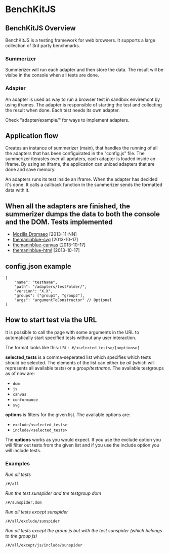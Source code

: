BenchKitJS
==========

## BenchKitJS Overview
BenchKitJS is a testing framework for web browsers. It supports a large collection of 3rd party benchmarks.

### Summerizer
Summerizer will run each adapter and then store the data. The result will be visibe in the console when all tests are done.

### Adapter
An adapter is used as way to run a browser test in sandbox enviremont by using iframes. The adapter is responsible of starting the test and collecting the result when done. Each test needs its own adapter.

Check "adapter/example/" for ways to implement adapters.

## Application flow
Creates an instance of summerizer (main), that handles the running of all the adapters that has been configuirated in the "config.js" file. The summerizer iterastes over all apdaters, each adapter is loaded inside an iframe. By using an iframe, the application can unload adapters that are done and save memory.

An adapters runs its test inside an iframe. When the adapter has decided it's done. It calls a callback function in the summerizer sends the formatted data with it.

When all the adapters are finished, the summerizer dumps the data to both the console and the DOM.
Tests implemented
---

  - [Mozilla Dromaeo](http://dromaeo.com/) [2013-11-NN]
  - [themaninblue-svg](http://themaninblue.com/experiment/AnimationBenchmark/svg/) [2013-10-17]
  - [themaninblue-canvas](http://themaninblue.com/experiment/AnimationBenchmark/canvas/) [2013-10-17]
  - [themaninblue-html](http://themaninblue.com/experiment/AnimationBenchmark/html/) [2013-10-17]

## config.json example
	[
		"name": "testName",
		"path": "/adapters/testFolder/",
		"version": "X.X",
		"groups": ["group1", "group2"],
		"args": "argumentToConstructor" // Optional
	]

How to start test via the URL
---
It is possible to call the page with some arguments in the URL to automatically start specified tests without any user interaction.

The format looks like this:
```URL: #/<selected_tests>/[<options>]```

**selected_tests** is a comma-seperated list which specifies which tests should be selected. The elements of the list can either be *all* (which will represents all available tests) or a *group/testname*.
The available testgroups as of now are:

* ```dom```
* ```js```
* ```canvas```
* ```conformance```
* ```svg```

**options** is filters for the given list. The available options are:

* ```exclude/<selected_tests>```
* ```include/<selected_tests>```

The **options** works as you would expect. If you use the exclude option you will filter out tests from the given list and if you use the include option you will include tests.

### Examples
*Run all tests*

	/#/all

*Run the test sunspider and the testgroup dom*

	/#/sunspider,dom

*Run all tests except sunspider*

	/#/all/exclude/sunspider

*Run all tests except the group js but with the test sunspider (which belongs to the group js)*

	/#/all/except/js/include/sunspider
